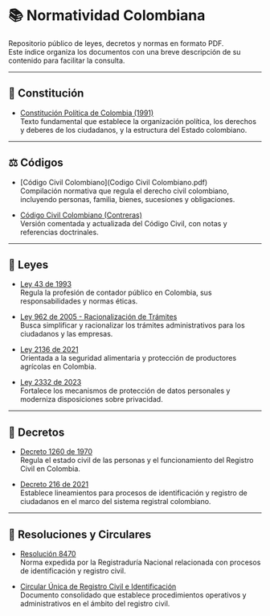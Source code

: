 # 📚 Normatividad Colombiana

Repositorio público de leyes, decretos y normas en formato PDF.  
Este índice organiza los documentos con una breve descripción de su contenido para facilitar la consulta.

---

## 📜 Constitución
- [Constitución Política de Colombia (1991)](constitucion-politica-de-colombia-91.pdf)  
  Texto fundamental que establece la organización política, los derechos y deberes de los ciudadanos, y la estructura del Estado colombiano.

---

## ⚖️ Códigos
- [Código Civil Colombiano](Codigo Civil Colombiano.pdf)  
  Compilación normativa que regula el derecho civil colombiano, incluyendo personas, familia, bienes, sucesiones y obligaciones.  

- [Código Civil Colombiano (Contreras)](Codigo_civil_colombiano_Contreras.pdf)  
  Versión comentada y actualizada del Código Civil, con notas y referencias doctrinales.

---

## 📑 Leyes
- [Ley 43 de 1993](Ley_43_de_1993.pdf)  
  Regula la profesión de contador público en Colombia, sus responsabilidades y normas éticas.  

- [Ley 962 de 2005 - Racionalización de Trámites](ley_0962_de_2005_racionalizacion_de_tramites.pdf)  
  Busca simplificar y racionalizar los trámites administrativos para los ciudadanos y las empresas.  

- [Ley 2136 de 2021](Ley_2136_de_2021.pdf)  
  Orientada a la seguridad alimentaria y protección de productores agrícolas en Colombia.  

- [Ley 2332 de 2023](Ley_2332_de_2023.pdf)  
  Fortalece los mecanismos de protección de datos personales y moderniza disposiciones sobre privacidad.

---

## 📜 Decretos
- [Decreto 1260 de 1970](Decreto_1260_de_1970.pdf)  
  Regula el estado civil de las personas y el funcionamiento del Registro Civil en Colombia.  

- [Decreto 216 de 2021](Decreto_216_de_2021.pdf)  
  Establece lineamientos para procesos de identificación y registro de ciudadanos en el marco del sistema registral colombiano.

---

## 📝 Resoluciones y Circulares
- [Resolución 8470](resolucion_8470.pdf)  
  Norma expedida por la Registraduría Nacional relacionada con procesos de identificación y registro civil.  

- [Circular Única de Registro Civil e Identificación](circular-unica-de-rc-e-identificacion.pdf)  
  Documento consolidado que establece procedimientos operativos y administrativos en el ámbito del registro civil.